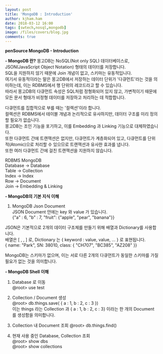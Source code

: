 ```yaml
---
layout: post
title: 'MongoDB : Introduction'
author: kjham.ham
date: 2018-03-12 16:00
tags: [swtech,nosql,mongodb]
image: /files/covers/blog.jpg
comments: true
---
```


**penSource MongoDB - Introduction**

**- MongoDB 란?**
몽고DB는 NoSQL(Not only SQL) 데이터베이스로, JSON(JavaScript Object Notation) 형태의 데이터를 저장합니다.  
SQL을 지원하지 않기 때문에 Join 개념이 없고, 스키마는 유동적입니다.  
여기서 유동적이라는 말은 몽고DB에서 저장하는 데이터 단위가 '다큐먼트'라는 것을 의미하는데, 이는 RDBMS에서 행 단위의 레코드라고 할 수 있습니다.  
따라서 몽고DB의 다큐먼트 속성은 SQL처럼 정형화되어 있지 않고, 가변적이기 때문에 모든 문서 형태가 비정형 데이터를 저장하고 처리하는 데 적합합니다.

다큐먼트를 집합적으로 부를 때는 '컬렉션'이라 합니다.  
컬렉션은 RDBMS에서 테이블 개념과 논리적으로 유사하지만, 데이터 구조를 미리 정의할 필요가 없습니다.  
몽고DB는 조인 기능을 포기하고, 이를 Embedding 과 Linking 기능으로 대체하였습니다.  
또한 다큐먼트 간에 트랜잭션은 없지만, 다큐먼트가 계층화되어 있고, 다큐먼트를 단위적(Atomic)으로 처리할 수 있으므로 트랜잭션과 유사한 효과를 냅니다.  
또한 여러 다큐먼트 간에 걸친 트랜잭션을 지원하지 않습니다.

RDBMS 			MongoDB  
Database	->	Database  
Table 		->	Collection  
Index 		->	Index  
Row			->	Document  
Join 		->	Embedding & Linking

**- MongoDB의 기본 지식 이해**  
1. MongoDB Json Document  
JSON Document 안에는 key 와 value 가 있습니다.  
{"a" : 6, "b" : 7, "fruit": {"apple", "pear", "banana"}}

JSON은 기본적으로 2개의 데이터 구조체를 만들기 위해 배열과 Dictionary를 사용합니다.  
배열은 [ , , ] 로, Dictionary 는 { keyword : value, value, ... } 로 표현됩니다.  
{ name: "Park", SN: 38010, class: { "CH707", "BC385", "AZ208" }}

MongoDB는 스키마가 없으며, 이는 서로 다른 2개의 다큐먼트가 동일한 스키마를 가질 필요가 없는 것을 의미합니다.

**- MongoDB Shell 이해**  
1. Database 로 이동  
@root> use test

2. Collection / Document 생성  
@root> db.things.save( { a : 1, b : 2, c : 3 })  
이는 things 라는 Collection 과 { a : 1, b : 2, c : 3} 이라는 한 개의 Document 를 생성함을 의미합니다.

3. Collection 내 Document 조회
@root> db.things.find()

4. 현재 사용 중인 Database, Collection 조회  
@root> show dbs  
@root> show collections
                                                          



